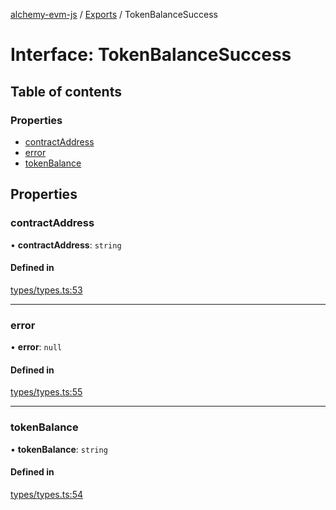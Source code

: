 [alchemy-evm-js](../README.md) / [Exports](../modules.md) / TokenBalanceSuccess

# Interface: TokenBalanceSuccess

## Table of contents

### Properties

- [contractAddress](TokenBalanceSuccess.md#contractaddress)
- [error](TokenBalanceSuccess.md#error)
- [tokenBalance](TokenBalanceSuccess.md#tokenbalance)

## Properties

### contractAddress

• **contractAddress**: `string`

#### Defined in

[types/types.ts:53](https://github.com/alchemyplatform/exploring-pioneer/blob/53a912f/src/types/types.ts#L53)

___

### error

• **error**: ``null``

#### Defined in

[types/types.ts:55](https://github.com/alchemyplatform/exploring-pioneer/blob/53a912f/src/types/types.ts#L55)

___

### tokenBalance

• **tokenBalance**: `string`

#### Defined in

[types/types.ts:54](https://github.com/alchemyplatform/exploring-pioneer/blob/53a912f/src/types/types.ts#L54)
